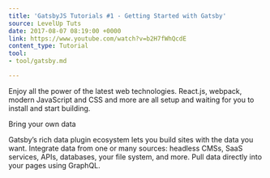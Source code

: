 ```yaml
---
title: 'GatsbyJS Tutorials #1 - Getting Started with Gatsby'
source: LevelUp Tuts
date: 2017-08-07 08:19:00 +0000
link: https://www.youtube.com/watch?v=b2H7fWhQcdE
content_type: Tutorial
tool:
- tool/gatsby.md

---
```

Enjoy all the power of the latest web technologies. React.js, webpack, modern JavaScript and CSS and more are all setup and waiting for you to install and start building.

Bring your own data

Gatsby’s rich data plugin ecosystem lets you build sites with the data you want. Integrate data from one or many sources: headless CMSs, SaaS services, APIs, databases, your file system, and more. Pull data directly into your pages using GraphQL.